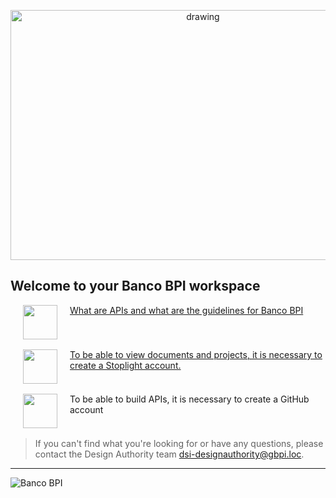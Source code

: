 <p align="center">
  <img src="https://raw.github.com/bancobpi/general-documentation/master/static/quickstart_api.gif" alt="drawing" height="400" width="600" focus="false"/>
</p>

## Welcome to your Banco BPI workspace
<table>
<a href="https://bancobpi.stoplight.io/docs/general-documentation/ZG9jOjQ2MTY0ODI1-whitepaper"><img src="https://raw.github.com/bancobpi/general-documentation/master/static/quickstart_icone_api.gif" align="left" height="55" width="55" focus="false" hspace="20">
What are APIs and what are the guidelines for Banco BPI</a>
</table>

<table>
<a href="https://bancobpi.stoplight.io/docs/general-documentation/ZG9jOjQ2MTY0ODI2-stoplight-account"><img src="https://raw.github.com/bancobpi/general-documentation/master/static/quickstart_icone_stoplight.png" align="left" height="55" width="55" focus="false" hspace="20">
To be able to view documents and projects, it is necessary to create a Stoplight account.</a>
</table>

<table>
<a href="https://stoplight.io/api/v1/projects/cHJqOjEyMTg4Ng/images/l1WjBpb1lGA"><img src="https://raw.github.com/bancobpi/general-documentation/master/static/quickstart_icone_github.gif" align="left" height="55" width="55" focus="false" hspace="20"></a>
To be able to build APIs, it is necessary to create a GitHub account</a>
</table>

<!-- theme: info -->
> If you can't find what you're looking for or have any questions, please contact the Design Authority team dsi-designauthority@gbpi.loc.
---
<!-- focus: false -->
![Banco BPI](https://img.shields.io/badge/2022-Banco%20BPI%20%C2%A9-orange)
